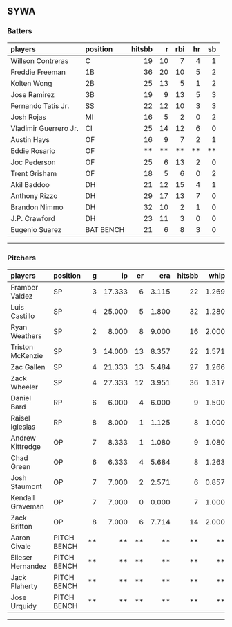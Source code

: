 ## SYWA

### Batters

 
|players               |position  | hitsbb|  r| rbi| hr| sb| 
|:---------------------|:---------|------:|--:|---:|--:|--:| 
|Willson Contreras     |C         |     19| 10|   7|  4|  1| 
|Freddie Freeman       |1B        |     36| 20|  10|  5|  2| 
|Kolten Wong           |2B        |     25| 13|   5|  1|  2| 
|Jose Ramirez          |3B        |     19|  9|  13|  5|  3| 
|Fernando Tatis Jr.    |SS        |     22| 12|  10|  3|  3| 
|Josh Rojas            |MI        |     16|  5|   2|  0|  2| 
|Vladimir Guerrero Jr. |CI        |     25| 14|  12|  6|  0| 
|Austin Hays           |OF        |     16|  9|   7|  2|  1| 
|Eddie Rosario         |OF        |     **| **|  **| **| **| 
|Joc Pederson          |OF        |     25|  6|  13|  2|  0| 
|Trent Grisham         |OF        |     18|  5|   6|  0|  2| 
|Akil Baddoo           |DH        |     21| 12|  15|  4|  1| 
|Anthony Rizzo         |DH        |     29| 17|  13|  7|  0| 
|Brandon Nimmo         |DH        |     32| 10|   2|  1|  0| 
|J.P. Crawford         |DH        |     23| 11|   3|  0|  0| 
|Eugenio Suarez        |BAT BENCH |     21|  6|   8|  3|  0| 


* * *

### Pitchers

 
|players           |position    |  g|     ip| er|   era| hitsbb|  whip| so|  w| sv| 
|:-----------------|:-----------|--:|------:|--:|-----:|------:|-----:|--:|--:|--:| 
|Framber Valdez    |SP          |  3| 17.333|  6| 3.115|     22| 1.269| 14|  2|  0| 
|Luis Castillo     |SP          |  4| 25.000|  5| 1.800|     32| 1.280| 32|  3|  0| 
|Ryan Weathers     |SP          |  2|  8.000|  8| 9.000|     16| 2.000|  6|  0|  0| 
|Triston McKenzie  |SP          |  3| 14.000| 13| 8.357|     22| 1.571| 11|  0|  0| 
|Zac Gallen        |SP          |  4| 21.333| 13| 5.484|     27| 1.266| 26|  0|  0| 
|Zack Wheeler      |SP          |  4| 27.333| 12| 3.951|     36| 1.317| 25|  3|  0| 
|Daniel Bard       |RP          |  6|  6.000|  4| 6.000|      9| 1.500|  7|  1|  2| 
|Raisel Iglesias   |RP          |  8|  8.000|  1| 1.125|      8| 1.000| 11|  1|  4| 
|Andrew Kittredge  |OP          |  7|  8.333|  1| 1.080|      9| 1.080|  9|  1|  0| 
|Chad Green        |OP          |  6|  6.333|  4| 5.684|      8| 1.263|  9|  1|  0| 
|Josh Staumont     |OP          |  7|  7.000|  2| 2.571|      6| 0.857|  8|  1|  0| 
|Kendall Graveman  |OP          |  7|  7.000|  0| 0.000|      7| 1.000| 14|  2|  2| 
|Zack Britton      |OP          |  8|  7.000|  6| 7.714|     14| 2.000|  5|  0|  0| 
|Aaron Civale      |PITCH BENCH | **|     **| **|    **|     **|    **| **| **| **| 
|Elieser Hernandez |PITCH BENCH | **|     **| **|    **|     **|    **| **| **| **| 
|Jack Flaherty     |PITCH BENCH | **|     **| **|    **|     **|    **| **| **| **| 
|Jose Urquidy      |PITCH BENCH | **|     **| **|    **|     **|    **| **| **| **| 


* * *


